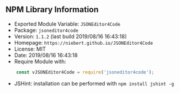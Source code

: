## NPM Library Information
* Exported Module Variable: `JSONEditor4Code`
* Package:  `jsoneditor4code`
* Version:  `1.1.2`   (last build 2019/08/16 16:43:18)
* Homepage: `https://niebert.github.io/JSONEditor4Code`
* License:  MIT
* Date:     2019/08/16 16:43:18
* Require Module with:
```javascript
    const vJSONEditor4Code = require('jsoneditor4code');
```
* JSHint: installation can be performed with `npm install jshint -g`
